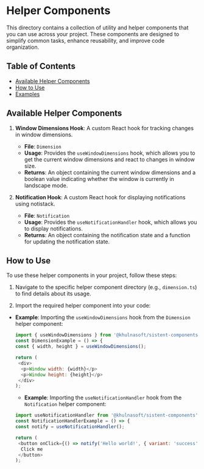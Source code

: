 # Helper Components

This directory contains a collection of utility and helper components that you can use across your project. These components are designed to simplify common tasks, enhance reusability, and improve code organization.

## Table of Contents

- [Available Helper Components](#available-helper-components)
- [How to Use](#how-to-use)
- [Examples](#examples)

## Available Helper Components

1. **Window Dimensions Hook**: A custom React hook for tracking changes in window dimensions.

   - **File**: `Dimension`
   - **Usage**: Provides the `useWindowDimensions` hook, which allows you to get the current window dimensions and react to changes in window size.
   - **Returns**: An object containing the current window dimensions and a boolean value indicating whether the window is currently in landscape mode.

2. **Notification Hook**: A custom React hook for displaying notifications using notistack.

   - **File**: `Notification`
   - **Usage**: Provides the `useNotificationHandler` hook, which allows you to display notifications.
   - **Returns**: An object containing the notification state and a function for updating the notification state.

## How to Use

To use these helper components in your project, follow these steps:

1. Navigate to the specific helper component directory (e.g., `dimension.ts`) to find details about its usage.

2. Import the required helper component into your code:

- **Example**: Importing the `useWindowDimensions` hook from the `Dimension` helper component:

  ```javascript
  import { useWindowDimensions } from '@khulnasoft/sistent-components';
  const DimensionExample = () => {
  const { width, height } = useWindowDimensions();

  return (
   <div>
    <p>Window width: {width}</p>
    <p>Window height: {height}</p>
   </div>
  );
  ```

  - **Example**: Importing the `useNotificationHandler` hook from the `Notification` helper component:

  ```javascript
  import useNotificationHandler from '@khulnasoft/sistent-components';
  const NotificationHandlerExample = () => {
  const notify = useNotificationHandler();

  return (
   <button onClick={() => notify('Hello world!', { variant: 'success' })}>
    Click me
   </button>
  );
  ```
